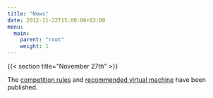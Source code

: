 ```yaml
---
title: "News"
date: 2012-11-22T15:00:00+03:00
menu:
  main:
    parent: "root"
    weight: 1
---
```


{{< section title="November 27th" >}}

The [competition rules](/organisation/rules) and [recommended virtual machine](/contest/vm) have been published.

